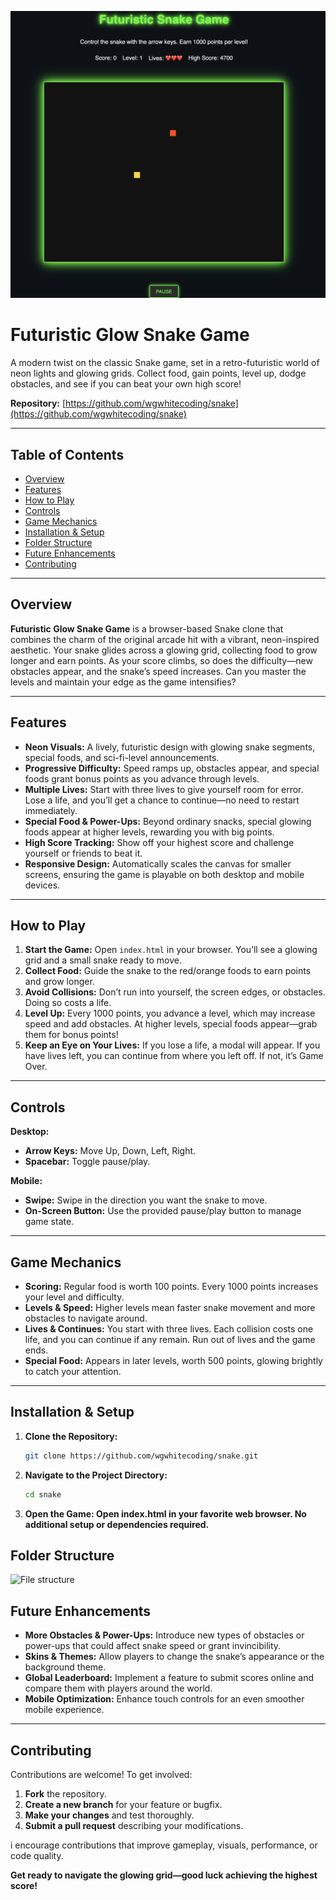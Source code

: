![Futuristic Glow Snake Game](assets/images/snake.png)


# Futuristic Glow Snake Game

A modern twist on the classic Snake game, set in a retro-futuristic world of neon lights and glowing grids. Collect food, gain points, level up, dodge obstacles, and see if you can beat your own high score!

**Repository:** [https://github.com/wgwhitecoding/snake](https://github.com/wgwhitecoding/snake)

---

## Table of Contents
- [Overview](#overview)
- [Features](#features)
- [How to Play](#how-to-play)
- [Controls](#controls)
- [Game Mechanics](#game-mechanics)
- [Installation & Setup](#installation--setup)
- [Folder Structure](#folder-structure)
- [Future Enhancements](#future-enhancements)
- [Contributing](#contributing)

---

## Overview

**Futuristic Glow Snake Game** is a browser-based Snake clone that combines the charm of the original arcade hit with a vibrant, neon-inspired aesthetic. Your snake glides across a glowing grid, collecting food to grow longer and earn points. As your score climbs, so does the difficulty—new obstacles appear, and the snake’s speed increases. Can you master the levels and maintain your edge as the game intensifies?

---

## Features

- **Neon Visuals:** A lively, futuristic design with glowing snake segments, special foods, and sci-fi-level announcements.
- **Progressive Difficulty:** Speed ramps up, obstacles appear, and special foods grant bonus points as you advance through levels.
- **Multiple Lives:** Start with three lives to give yourself room for error. Lose a life, and you’ll get a chance to continue—no need to restart immediately.
- **Special Food & Power-Ups:** Beyond ordinary snacks, special glowing foods appear at higher levels, rewarding you with big points.
- **High Score Tracking:** Show off your highest score and challenge yourself or friends to beat it.
- **Responsive Design:** Automatically scales the canvas for smaller screens, ensuring the game is playable on both desktop and mobile devices.

---

## How to Play

1. **Start the Game:** Open `index.html` in your browser. You’ll see a glowing grid and a small snake ready to move.
2. **Collect Food:** Guide the snake to the red/orange foods to earn points and grow longer.
3. **Avoid Collisions:** Don’t run into yourself, the screen edges, or obstacles. Doing so costs a life.
4. **Level Up:** Every 1000 points, you advance a level, which may increase speed and add obstacles. At higher levels, special foods appear—grab them for bonus points!
5. **Keep an Eye on Your Lives:** If you lose a life, a modal will appear. If you have lives left, you can continue from where you left off. If not, it’s Game Over.

---

## Controls

**Desktop:**
- **Arrow Keys:** Move Up, Down, Left, Right.
- **Spacebar:** Toggle pause/play.

**Mobile:**
- **Swipe:** Swipe in the direction you want the snake to move.
- **On-Screen Button:** Use the provided pause/play button to manage game state.

---

## Game Mechanics

- **Scoring:** Regular food is worth 100 points. Every 1000 points increases your level and difficulty.
- **Levels & Speed:** Higher levels mean faster snake movement and more obstacles to navigate around.
- **Lives & Continues:** You start with three lives. Each collision costs one life, and you can continue if any remain. Run out of lives and the game ends.
- **Special Food:** Appears in later levels, worth 500 points, glowing brightly to catch your attention.

---

## Installation & Setup

1. **Clone the Repository:**
   ```bash
   git clone https://github.com/wgwhitecoding/snake.git

2. **Navigate to the Project Directory:**
    ```bash
    cd snake

3. **Open the Game: Open index.html in your favorite web browser. No additional setup or dependencies required.**

## Folder Structure
![File structure](assets/images/File-Structure.png)

## Future Enhancements

- **More Obstacles & Power-Ups:** Introduce new types of obstacles or power-ups that could affect snake speed or grant invincibility.
- **Skins & Themes:** Allow players to change the snake’s appearance or the background theme.
- **Global Leaderboard:** Implement a feature to submit scores online and compare them with players around the world.
- **Mobile Optimization:** Enhance touch controls for an even smoother mobile experience.

---

## Contributing

Contributions are welcome! To get involved:

1. **Fork** the repository.
2. **Create a new branch** for your feature or bugfix.
3. **Make your changes** and test thoroughly.
4. **Submit a pull request** describing your modifications.

i encourage contributions that improve gameplay, visuals, performance, or code quality.



**Get ready to navigate the glowing grid—good luck achieving the highest score!**
